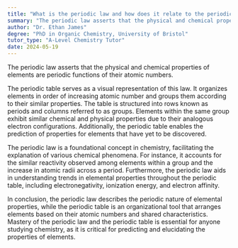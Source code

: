 ```yaml
---
title: "What is the periodic law and how does it relate to the periodic table?"
summary: "The periodic law asserts that the physical and chemical properties of elements vary periodically with their atomic numbers, highlighting a systematic relationship in the organization of the periodic table."
author: "Dr. Ethan James"
degree: "PhD in Organic Chemistry, University of Bristol"
tutor_type: "A-Level Chemistry Tutor"
date: 2024-05-19
---
```


The periodic law asserts that the physical and chemical properties of elements are periodic functions of their atomic numbers.

The periodic table serves as a visual representation of this law. It organizes elements in order of increasing atomic number and groups them according to their similar properties. The table is structured into rows known as periods and columns referred to as groups. Elements within the same group exhibit similar chemical and physical properties due to their analogous electron configurations. Additionally, the periodic table enables the prediction of properties for elements that have yet to be discovered.

The periodic law is a foundational concept in chemistry, facilitating the explanation of various chemical phenomena. For instance, it accounts for the similar reactivity observed among elements within a group and the increase in atomic radii across a period. Furthermore, the periodic law aids in understanding trends in elemental properties throughout the periodic table, including electronegativity, ionization energy, and electron affinity.

In conclusion, the periodic law describes the periodic nature of elemental properties, while the periodic table is an organizational tool that arranges elements based on their atomic numbers and shared characteristics. Mastery of the periodic law and the periodic table is essential for anyone studying chemistry, as it is critical for predicting and elucidating the properties of elements.
    